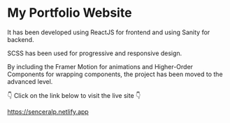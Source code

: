 # My Portfolio Website

It has been developed using ReactJS for frontend and using Sanity for backend.

SCSS has been used for progressive and responsive design.

By including the Framer Motion for animations and Higher-Order Components for wrapping components, the project has been moved to the advanced level.

👇 Click on the link below to visit the live site 👇

https://senceralp.netlify.app